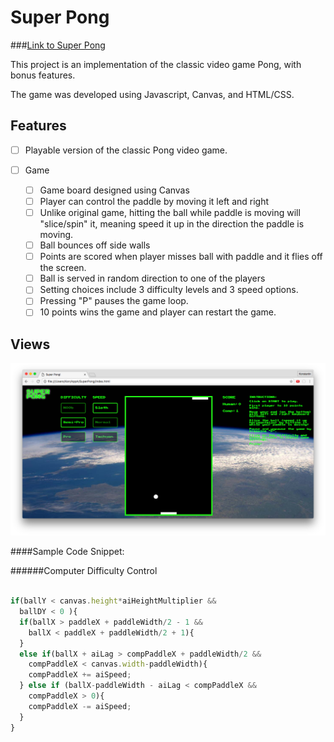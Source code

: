 # Super Pong

###[Link to Super Pong](http://preacher-wolf-83250.bitballoon.com/)

This project is an implementation of the classic video game Pong, with bonus features.

The game was developed using Javascript, Canvas, and HTML/CSS.

## Features

- [ ] Playable version of the classic Pong video game.

- [ ] Game
  - [ ] Game board designed using Canvas
  - [ ] Player can control the paddle by moving it left and right
  - [ ] Unlike original game, hitting the ball while paddle is moving will "slice/spin" it, meaning speed it up in the direction the paddle is moving.
  - [ ] Ball bounces off side walls
  - [ ] Points are scored when player misses ball with paddle and it flies off the screen.
  - [ ] Ball is served in random direction to one of the players
  - [ ] Setting choices include 3 difficulty levels and 3 speed options.
  - [ ] Pressing "P" pauses the game loop.
  - [ ] 10 points wins the game and player can restart the game.

## Views

![Super Pong Game](assets/superpong.png)



####Sample Code Snippet:

######Computer Difficulty Control

```javascript

if(ballY < canvas.height*aiHeightMultiplier &&
  ballDY < 0 ){
  if(ballX > paddleX + paddleWidth/2 - 1 &&
    ballX < paddleX + paddleWidth/2 + 1){
  }
  else if(ballX + aiLag > compPaddleX + paddleWidth/2 &&
    compPaddleX < canvas.width-paddleWidth){
    compPaddleX += aiSpeed;
  } else if (ballX-paddleWidth - aiLag < compPaddleX &&
    compPaddleX > 0){
    compPaddleX -= aiSpeed;
  }
}

```
